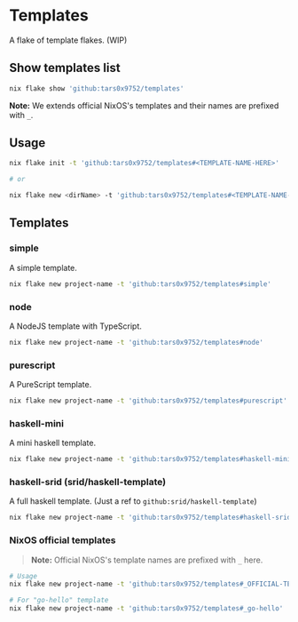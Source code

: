# Templates

A flake of template flakes. (WIP)

## Show templates list

```sh
nix flake show 'github:tars0x9752/templates'
```

**Note:** We extends official NixOS's templates and their names are prefixed with `_`.

## Usage

```sh
nix flake init -t 'github:tars0x9752/templates#<TEMPLATE-NAME-HERE>'

# or

nix flake new <dirName> -t 'github:tars0x9752/templates#<TEMPLATE-NAME-HERE>'
```
## Templates

### simple

A simple template.

```sh
nix flake new project-name -t 'github:tars0x9752/templates#simple'
```

### node

A NodeJS template with TypeScript.

```sh
nix flake new project-name -t 'github:tars0x9752/templates#node'
```

### purescript

A PureScript template.

```sh
nix flake new project-name -t 'github:tars0x9752/templates#purescript'
```

### haskell-mini

A mini haskell template.

```sh
nix flake new project-name -t 'github:tars0x9752/templates#haskell-mini'
```

### haskell-srid (srid/haskell-template)

A full haskell template. (Just a ref to `github:srid/haskell-template`)

```sh
nix flake new project-name -t 'github:tars0x9752/templates#haskell-srid'
```

### NixOS official templates

> **Note:** Official NixOS's template names are prefixed with `_` here.

```sh
# Usage
nix flake new project-name -t 'github:tars0x9752/templates#_OFFICIAL-TEMPLATE-NAME-HERE'

# For "go-hello" template
nix flake new project-name -t 'github:tars0x9752/templates#_go-hello'
```
